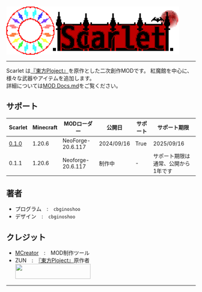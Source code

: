 ![Scarlet Logo](/IMG/Scarlet%20Logo.png)
___  
Scarlet は[『東方Ploject』](https://ja.wikipedia.org/wiki/東方Project)を原作とした二次創作MODです。
紅魔館を中心に、様々な武器やアイテムを追加します。  
詳細については[MOD Docs.md](MOD%20Docs.md)をご覧ください。  
## サポート
| Scarlet | Minecraft | MODローダー | 公開日 | サポート | サポート期限 | 
----|----|----|----|----|----
| [0.1.0](/NeoForge-20.6.117/scarlet-0.1.0-neoforge-1.20.6.jar) | 1.20.6 | NeoForge-20.6.117 | 2024/09/16 | True | 2025/09/16 |
| 0.1.1 | 1.20.6 | Neoforge-20.6.117 | 制作中 | - | サポート期限は通常、公開から1年です |  
## 著者  
- プログラム　:　```cbginoshoo```  
- デザイン　:　```cbginoshoo```  
## クレジット  
- [MCreator](https://mcreator.net/about)　:　MOD制作ツール  
- ZUN　:　[『東方Ploject』](https://ja.wikipedia.org/wiki/東方Project)原作者
<br>  <img src="http://www16.big.or.jp/~zun/image/banner.gif" width=200 height=40>  
___
